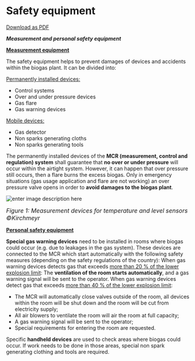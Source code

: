 ﻿# Safety equipment
[Download as PDF](https://storage.googleapis.com/dibicoo-matchmaking-tool.appspot.com/factsheets/DiBiCoo%20D.2.2%20Factsheet%2006%20Safety%20Equipment_NEW.pdf)

***Measurement and personal safety equipment***

<ins>**Measurement equipment**</ins>

The safety equipment helps to prevent damages of devices and accidents within the biogas plant.
It can be divided into: 

<ins>Permanently installed devices:</ins>
	
- Control systems
- Over and under pressure devices
- Gas flare
- Gas warning devices

 <ins>Mobile devices:</ins>
- Gas detector
- Non sparks generating cloths
- Non sparks generating tools

The permanently installed devices of the **MCR (measurement, control and regulation) system** shall guarantee that **no over or under pressure** will occur within the airtight system. However, it can happen that over pressure still occurs, then a flare burns the excess biogas. Only in emergency situations (gas usage application and flare are not working) an over pressure valve opens in order to **avoid damages to the biogas plant**.

![enter image description here](https://storage.googleapis.com/dibicoo-matchmaking-tool.appspot.com/factsheets/image-06_1.png)

<font size="3">*Figure 1: Measurement devices for temperature and level sensors ©Kirchmeyr*</font>

<ins>**Personal safety equipment**</ins>

**Special gas warning devices** need to be installed in rooms where biogas could occur (e.g. due to leakages in the gas system). These devices are connected to the MCR which start automatically with the following safety measures (depending on the safety regulations of the country):
When gas warning devices detects gas that exceeds <ins>more than 20 % of the lower explosion limit</ins>: The **ventilation of the room starts automatically**, and a gas warning signal will be sent to the operator.
When gas warning devices detect gas that exceeds <ins>more than 40 % of the lower explosion limit</ins>:

 - The MCR will automatically close valves outside of the room, all devices within the room will be shut down and the room will be cut from electricity supply;
 - 	All air blowers to ventilate the room will air the room at full capacity;
 - A gas warning signal will be sent to the operator;
 - Special requirements for entering the room are requested.

Specific **handheld devices** are used to check areas where biogas could occur. If work needs to be done in those areas, special non spark generating clothing and tools are required.

